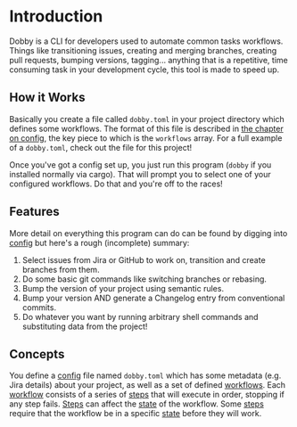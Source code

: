 # Introduction

Dobby is a CLI for developers used to automate common tasks workflows. Things like transitioning issues, creating and merging branches, creating pull requests, bumping versions, tagging... anything that is a repetitive, time consuming task in your development cycle, this tool is made to speed up.

## How it Works

Basically you create a file called `dobby.toml` in your project directory which defines some workflows. The format of this file is described in [the chapter on config][config], the key piece to which is the `workflows` array. For a full example of a `dobby.toml`, check out the file for this project!

Once you've got a config set up, you just run this program (`dobby` if you installed normally via cargo). That will prompt you to select one of your configured workflows. Do that and you're off to the races!

## Features

More detail on everything this program can do can be found by digging into [config] but here's a rough (incomplete) summary:

1. Select issues from Jira or GitHub to work on, transition and create branches from them.
2. Do some basic git commands like switching branches or rebasing.
3. Bump the version of your project using semantic rules.
4. Bump your version AND generate a Changelog entry from conventional commits.
5. Do whatever you want by running arbitrary shell commands and substituting data from the project!

## Concepts

You define a [config] file named `dobby.toml` which has some metadata (e.g. Jira details) about your project, as well as a set of defined [workflows][workflow]. Each [workflow] consists of a series of [steps][step] that will execute in order, stopping if any step fails. [Steps][step] can affect the [state] of the workflow. Some [steps][step] require that the workflow be in a specific [state] before they will work.

[config]: config/config.md
[workflow]: config/workflow.md
[step]: config/step/step.md
[state]: state/state.md
